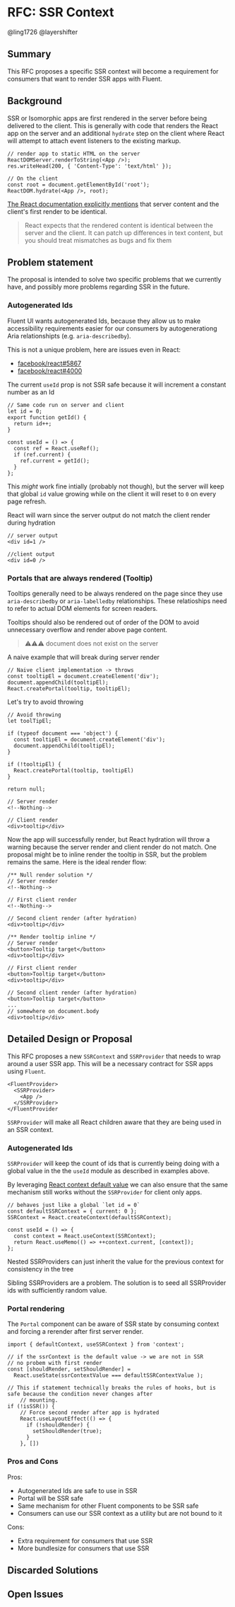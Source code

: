 # RFC: SSR Context

@ling1726 @layershifter

## Summary

This RFC proposes a specific SSR context will become a requirement for consumers that want to render SSR apps with Fluent.

## Background

SSR or Isomorphic apps are first rendered in the server before being delivered to the client. This is generally with code that renders the React app on the server and an additional `hydrate` step on the client where React will attempt to attach event listeners to the existing markup.

```tsx
// render app to static HTML on the server
ReactDOMServer.renderToString(<App />);
res.writeHead(200, { 'Content-Type': 'text/html' });

// On the client
const root = document.getElementById('root');
ReactDOM.hydrate(<App />, root);
```

[The React documentation explicitly mentions](https://reactjs.org/docs/react-dom.html#hydrate) that server content and the client's first render to be identical.

> React expects that the rendered content is identical between the server and the client. It can patch up differences in text content, but you should treat mismatches as bugs and fix them

## Problem statement

The proposal is intended to solve two specific problems that we currently have, and possibly more problems regarding SSR in the future.

### Autogenerated Ids

Fluent UI wants autogenerated Ids, because they allow us to make accessibility requirements easier for our consumers by autogenerationg Aria relationshipts (e.g. `aria-describedby`).

This is not a unique problem, here are issues even in React:

- [facebook/react#5867](https://github.com/facebook/react/issues/5867)
- [facebook/react#4000](https://github.com/facebook/react/issues/4000)

The current `useId` prop is not SSR safe because it will increment a constant number as an Id

```tsx
// Same code run on server and client
let id = 0;
export function getId() {
  return id++;
}

const useId = () => {
  const ref = React.useRef();
  if (ref.current) {
    ref.current = getId();
  }
};
```

This _might_ work fine intially (probably not though), but the server will keep that global `id` value growing while on the client it will reset to `0` on every page refresh.

React will warn since the server output do not match the client render during hydration

```tsx
// server output
<div id=1 />

//client output
<div id=0 />
```

### Portals that are always rendered (Tooltip)

Tooltips generally need to be always rendered on the page since they use `aria-describedby` or `aria-labelledby` relationships. These relatioships need to refer to actual DOM elements for screen readers.

Tooltips should also be rendered out of order of the DOM to avoid unnecessary overflow and render above page content.

> ⚠⚠⚠ document does not exist on the server

A naive example that will break during server render

```tsx
// Naive client implementation -> throws
const tooltipEl = document.createElement('div');
document.appendChild(tooltipEl);
React.createPortal(tooltip, tooltipEl);
```

Let's try to avoid throwing

```tsx
// Avoid throwing
let toolTipEl;

if (typeof document === 'object') {
  const tooltipEl = document.createElement('div');
  document.appendChild(tooltipEl);
}

if (!tooltipEl) {
  React.createPortal(tooltip, tooltipEl)
}

return null;

// Server render
<!--Nothing-->

// Client render
<div>tooltip</div>
```

Now the app will successfully render, but React hydration will throw a warning because the server render and client render do not match. One proposal might be to inline render the tooltip in SSR, but the problem remains the same. Here is the ideal render flow:

```tsx
/** Null render solution */
// Server render
<!--Nothing-->

// First client render
<!--Nothing-->

// Second client render (after hydration)
<div>tooltip</div>

/** Render tooltip inline */
// Server render
<button>Tooltip target</button>
<div>tooltip</div>

// First client render
<button>Tooltip target</button>
<div>tooltip</div>

// Second client render (after hydration)
<button>Tooltip target</button>
...
// somewhere on document.body
<div>tooltip</div>
```

## Detailed Design or Proposal

This RFC proposes a new `SSRContext` and `SSRProvider` that needs to wrap around a user SSR app. This will be a necessary contract for SSR apps using `Fluent`.

```tsx
<FluentProvider>
  <SSRProvider>
    <App />
  </SSRProvider>
</FluentProvider
```

`SSRProvider` will make all React children aware that they are being used in an SSR context.

### Autogenerated Ids

`SSRProvider` will keep the count of ids that is currently being doing with a global value in the the `useId` module as described in examples above.

By leveraging [React context default value](https://reactjs.org/docs/context.html#reactcreatecontext) we can also ensure that the same mechanism still works without the `SSRProvider` for client only apps.

```tsx
// behaves just like a global `let id = 0`
const defaultSSRContext = { current: 0 };
SSRContext = React.createContext(defaultSSRContext);

const useId = () => {
  const context = React.useContext(SSRContext);
  return React.useMemo(() => ++context.current, [context]);
};
```

Nested SSRProviders can just inherit the value for the previous context for consistency in the tree

Sibling SSRProviders are a problem. The solution is to seed all SSRProvider ids with sufficiently random value.

### Portal rendering

The `Portal` component can be aware of SSR state by consuming context and forcing a rerender after first server render.

```tsx
import { defaultContext, useSSRContext } from 'context';

// if the ssrContext is the default value -> we are not in SSR
// no probem with first render
const [shouldRender, setShouldRender] =
  React.useState(ssrContextValue === defaultSSRContextValue );

// This if statement technically breaks the rules of hooks, but is safe because the condition never changes after
    // mounting.
if (!isSSR()) {
    // Force second render after app is hydrated
    React.useLayoutEffect(() => {
      if (!shouldRender) {
        setShouldRender(true);
      }
    }, [])
```

### Pros and Cons

Pros:

- Autogenerated Ids are safe to use in SSR
- Portal will be SSR safe
- Same mechanism for other Fluent components to be SSR safe
- Consumers can use our SSR context as a utility but are not bound to it

Cons:

- Extra requirement for consumers that use SSR
- More bundlesize for consumers that use SSR

<!-- Enumerate the pros and cons of the proposal. Make sure to think about and be clear on the cons or drawbacks of this propsoal. If there are multiple proposals include this for each. -->

## Discarded Solutions

<!-- As you enumerate possible solutions, try to keep track of the discarded ones. This should include why we discarded the solution. -->

## Open Issues

<!-- Optional section, but useful for first drafts. Use this section to track open issues on unanswered questions regarding the design or proposal.  -->
